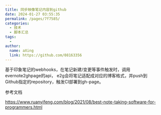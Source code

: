 ```yaml
---
title: 同步映像笔记内容到github
date: 2024-01-27 03:55:35
permalink: /pages/7f7585/
categories:
  - 技术
  - 脚本汇总
tags:
  - 
author: 
  name: aXing
  link: https://github.com/08163356
---
```





基于印象笔记的webhooks，在笔记新建/变更等事件触发时，调用evernote2ghpage的api， e2g会将笔记适配成对应的博客格式，并push到Github指定的repository，触发CI部署到gh-page。



参考文档

https://www.ruanyifeng.com/blog/2021/08/best-note-taking-software-for-programmers.html

<!-- more -->
